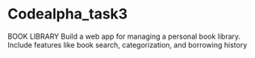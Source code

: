 # Codealpha_task3
BOOK LIBRARY Build a web app for managing a personal book library. Include features like book search, categorization, and borrowing history
